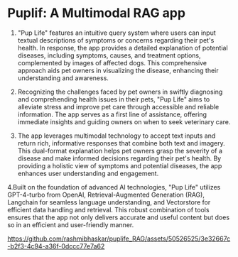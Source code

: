 # Puplif: A Multimodal RAG app


1. "Pup Life" features an intuitive query system where users can input textual descriptions of symptoms or concerns regarding their pet's health. In response, the app provides a detailed explanation of potential diseases, including symptoms, causes, and treatment options, complemented by images of affected dogs. This comprehensive approach aids pet owners in visualizing the disease, enhancing their understanding and awareness.

2. Recognizing the challenges faced by pet owners in swiftly diagnosing and comprehending health issues in their pets, "Pup Life" aims to alleviate stress and improve pet care through accessible and reliable information. The app serves as a first line of assistance, offering immediate insights and guiding owners on when to seek veterinary care.

3. The app leverages multimodal technology to accept text inputs and return rich, informative responses that combine both text and imagery. This dual-format explanation helps pet owners grasp the severity of a disease and make informed decisions regarding their pet's health. By providing a holistic view of symptoms and potential diseases, the app enhances user understanding and engagement.

4.Built on the foundation of advanced AI technologies, "Pup Life" utilizes GPT-4-turbo from OpenAI, Retrieval-Augmented Generation (RAG), Langchain for seamless language understanding, and Vectorstore for efficient data handling and retrieval. This robust combination of tools ensures that the app not only delivers accurate and useful content but does so in an efficient and user-friendly manner.



https://github.com/rashmibhaskar/puplife_RAG/assets/50526525/3e32667c-b2f3-4c94-a36f-0dccc77e7a62

